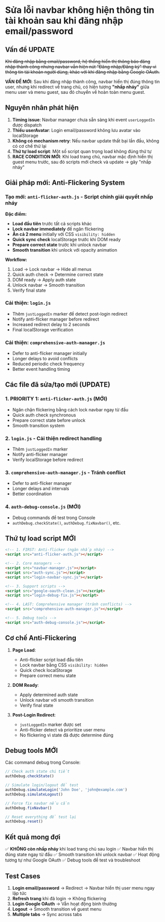 # Sửa lỗi navbar không hiện thông tin tài khoản sau khi đăng nhập email/password

## Vấn đề UPDATE
~~Khi đăng nhập bằng email/password, hệ thống hiển thị thông báo đăng nhập thành công nhưng navbar vẫn hiện nút "Đăng nhập/Đăng ký" thay vì thông tin tài khoản người dùng, khác với khi đăng nhập bằng Google OAuth.~~

**VẤN ĐỀ MỚI**: Sau khi đăng nhập thành công, navbar hiển thị đúng thông tin user, nhưng khi redirect về trang chủ, có hiện tượng **"nhấp nháy"** giữa menu user và menu guest, sau đó chuyển về hoàn toàn menu guest.

## Nguyên nhân phát hiện
1. **Timing issue**: Navbar manager chưa sẵn sàng khi event `userLoggedIn` được dispatch
2. **Thiếu userAvatar**: Login email/password không lưu avatar vào localStorage
3. **Không có mechanism retry**: Nếu navbar update thất bại lần đầu, không có cơ chế thử lại
4. **Thứ tự load script**: Một số script quan trọng load không đúng thứ tự
5. **RACE CONDITION MỚI**: Khi load trang chủ, navbar mặc định hiển thị guest menu trước, sau đó scripts mới check và update → gây "nhấp nháy"

## Giải pháp mới: Anti-Flickering System

### **Tạo mới**: `anti-flicker-auth.js` - Script chính giải quyết nhấp nháy
**Đặc điểm:**
- **Load đầu tiên** trước tất cả scripts khác
- **Lock navbar immediately** để ngăn flickering
- **Ẩn cả 2 menu** initially với CSS `visibility: hidden`
- **Quick sync check** localStorage trước khi DOM ready
- **Prepare correct state** trước khi unlock navbar
- **Smooth transition** khi unlock với opacity animation

**Workflow:**
1. Load → Lock navbar → Hide all menus
2. Quick auth check → Determine correct state
3. DOM ready → Apply auth state
4. Unlock navbar → Smooth transition
5. Verify final state

### **Cải thiện**: `login.js`
- Thêm `justLoggedIn` marker để detect post-login redirect
- Notify anti-flicker manager before redirect
- Increased redirect delay to 2 seconds
- Final localStorage verification

### **Cải thiện**: `comprehensive-auth-manager.js`
- Defer to anti-flicker manager initially
- Longer delays to avoid conflicts
- Reduced periodic check frequency
- Better event handling timing

## Các file đã sửa/tạo mới (UPDATE)

### 1. **PRIORITY 1**: `anti-flicker-auth.js` (MỚI)
- Ngăn chặn flickering bằng cách lock navbar ngay từ đầu
- Quick auth check synchronous
- Prepare correct state before unlock
- Smooth transition system

### 2. `login.js` - Cải thiện redirect handling
- Thêm `justLoggedIn` marker
- Notify anti-flicker manager
- Verify localStorage before redirect

### 3. `comprehensive-auth-manager.js` - Tránh conflict
- Defer to anti-flicker manager
- Longer delays and intervals
- Better coordination

### 4. `auth-debug-console.js` (MỚI)
- Debug commands để test trong Console
- `authDebug.checkState()`, `authDebug.fixNavbar()`, etc.

## Thứ tự load script MỚI

```html
<!-- 1. FIRST: Anti-flicker (ngăn nhấp nháy) -->
<script src="anti-flicker-auth.js"></script>

<!-- 2. Core managers -->
<script src="navbar-manager.js"></script>
<script src="auth-sync.js"></script>
<script src="login-navbar-sync.js"></script>

<!-- 3. Support scripts -->
<script src="google-oauth-clean.js"></script>
<script src="login-debug-fix.js"></script>

<!-- 4. LAST: Comprehensive manager (tránh conflicts) -->
<script src="comprehensive-auth-manager.js"></script>

<!-- 5. Debug tools -->
<script src="auth-debug-console.js"></script>
```

## Cơ chế Anti-Flickering

1. **Page Load**:
   - Anti-flicker script load đầu tiên
   - Lock navbar bằng CSS `visibility: hidden`
   - Quick check localStorage
   - Prepare correct menu state

2. **DOM Ready**:
   - Apply determined auth state
   - Unlock navbar với smooth transition
   - Verify final state

3. **Post-Login Redirect**:
   - `justLoggedIn` marker được set
   - Anti-flicker detect và prioritize user menu
   - No flickering vì state đã được determine đúng

## Debug tools MỚI

Các command debug trong Console:
```javascript
// Check auth state chi tiết
authDebug.checkState()

// Simulate login/logout để test
authDebug.simulateLogin('John Doe', 'john@example.com')
authDebug.simulateLogout()

// Force fix navbar nếu cần
authDebug.fixNavbar()

// Reset everything để test lại
authDebug.reset()
```

## Kết quả mong đợi

✅ **KHÔNG còn nhấp nháy** khi load trang chủ sau login
✅ Navbar hiển thị đúng state ngay từ đầu
✅ Smooth transition khi unlock navbar
✅ Hoạt động tương tự như Google OAuth
✅ Debug tools để test và troubleshoot

## Test Cases

1. **Login email/password** → Redirect → Navbar hiển thị user menu ngay lập tức
2. **Refresh trang** khi đã login → Không flickering
3. **Login Google OAuth** → Vẫn hoạt động bình thường
4. **Logout** → Smooth transition về guest menu
5. **Multiple tabs** → Sync across tabs
